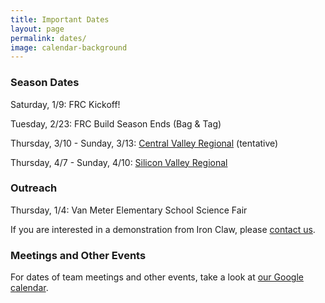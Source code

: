 ```yaml
---
title: Important Dates
layout: page
permalink: dates/
image: calendar-background
---
```


### Season Dates

Saturday, 1/9: FRC Kickoff!

Tuesday, 2/23: FRC Build Season Ends (Bag & Tag)

Thursday, 3/10 - Sunday, 3/13: [Central Valley Regional](http://www.cvrobotics.org/frc/regional/) (tentative)

Thursday, 4/7 - Sunday, 4/10: [Silicon Valley Regional](http://www.firstsv.org/)

### Outreach

Thursday, 1/4: Van Meter Elementary School Science Fair

If you are interested in a demonstration from Iron Claw, please [contact us](mailto:contact@ironclaw972.org).

### Meetings and Other Events

For dates of team meetings and other events, take a look at [our Google calendar](https://calendar.google.com/calendar/embed?src=o3uckm13gkcc5tu4u3846ik0pc%40group.calendar.google.com&ctz=America/Los_Angeles').
